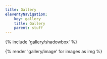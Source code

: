 ```yaml
---
title: Gallery
eleventyNavigation:
    key: gallery
    title: Gallery
    parent: stuff
---
```

{% include 'gallery/shadowbox' %}
<div id="gallery" class="flex flex-wrap justify-center">
{% render 'gallery/image' for images as img %}
</div>
<script src="/assets/js/gallery.js"></script>